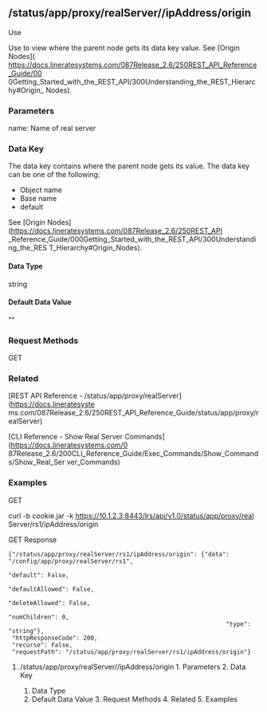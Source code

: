 ## /status/app/proxy/realServer/<name>/ipAddress/origin

Use

Use to view where the parent node gets its data key value. See [Origin Nodes](
https://docs.lineratesystems.com/087Release_2.6/250REST_API_Reference_Guide/00
0Getting_Started_with_the_REST_API/300Understanding_the_REST_Hierarchy#Origin_
Nodes).

### Parameters

name: Name of real server

### Data Key

The data key contains where the parent node gets its value. The data key can
be one of the following:

  * Object name
  * Base name
  * default

See [Origin Nodes](https://docs.lineratesystems.com/087Release_2.6/250REST_API
_Reference_Guide/000Getting_Started_with_the_REST_API/300Understanding_the_RES
T_Hierarchy#Origin_Nodes).

#### Data Type

string

#### Default Data Value

""

### Request Methods

GET

### Related

[REST API Reference - /status/app/proxy/realServer](https://docs.lineratesyste
ms.com/087Release_2.6/250REST_API_Reference_Guide/status/app/proxy/realServer)

[CLI Reference - Show Real Server Commands](https://docs.lineratesystems.com/0
87Release_2.6/200CLI_Reference_Guide/Exec_Commands/Show_Commands/Show_Real_Ser
ver_Commands)

### Examples

GET

curl -b cookie.jar -k https://10.1.2.3:8443/lrs/api/v1.0/status/app/proxy/real
Server/rs1/ipAddress/origin

GET Response

    
    {"/status/app/proxy/realServer/rs1/ipAddress/origin": {"data": "/config/app/proxy/realServer/rs1",
                                                                 "default": False,
                                                                 "defaultAllowed": False,
                                                                 "deleteAllowed": False,
                                                                 "numChildren": 0,
                                                                 "type": "string"},
     "httpResponseCode": 200,
     "recurse": False,
     "requestPath": "/status/app/proxy/realServer/rs1/ipAddress/origin"}
    

  1. /status/app/proxy/realServer/<name>/ipAddress/origin
    1. Parameters
    2. Data Key
      1. Data Type
      2. Default Data Value
    3. Request Methods
    4. Related
    5. Examples

